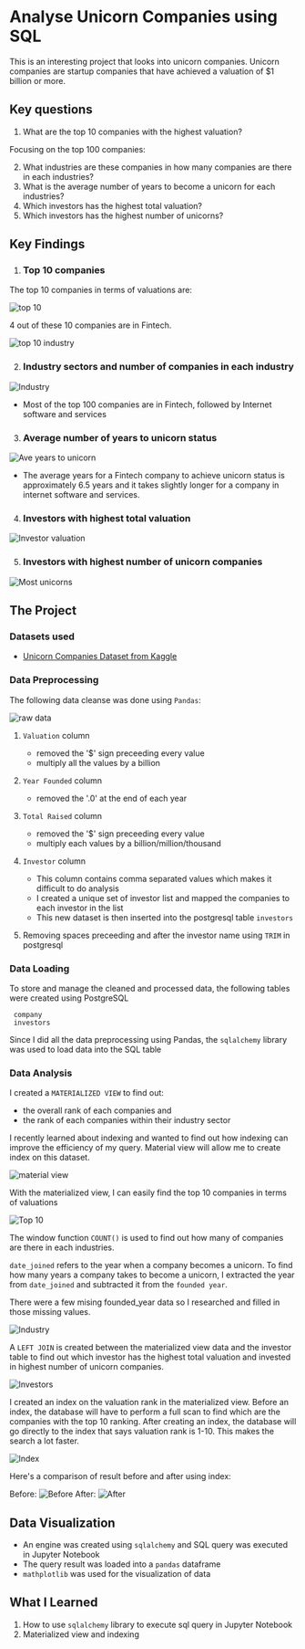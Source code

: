 # Analyse Unicorn Companies using SQL

This is an interesting project that looks into unicorn companies. Unicorn companies are startup companies that have achieved a valuation of $1 billion or more. 

## Key questions
1. What are the top 10 companies with the highest valuation?

Focusing on the top 100 companies:

2. What industries are these companies in how many companies are there in each industries?
3. What is the average number of years to become a unicorn for each industries?
4. Which investors has the highest total valuation?
5. Which investors has the highest number of unicorns?


## Key Findings

1. ### Top 10 companies

  The top 10 companies in terms of valuations are:

![top 10](images/2_top_10.png)

4 out of these 10 companies are in Fintech. 

![top 10 industry](images/3_top_10_industry.png)

2. ### Industry sectors and number of companies in each industry
![Industry](images/4_industry.png)
- Most of the top 100 companies are in Fintech, followed by Internet software and services

3. ### Average number of years to unicorn status
![Ave years to unicorn](images/5_yr_to_unicorn.png)
- The average years for a Fintech company to achieve unicorn status is approximately 6.5 years and it takes slightly longer for a company in internet software and services.

4. ### Investors with highest total valuation
![Investor valuation](images/6_top_investors.png)

5. ### Investors with highest number of unicorn companies
![Most unicorns](images/7_most_unicorns.png)

## The Project

### Datasets used
- [Unicorn Companies Dataset from Kaggle](https://www.kaggle.com/datasets/deepcontractor/unicorn-companies-dataset/discussion/431140
)


### Data Preprocessing

The following data cleanse was done using  `Pandas`:

![raw data](images/1_raw_data.png)

1. `Valuation` column
    - removed the '$' sign preceeding every value
    - multiply all the values by a billion

2. `Year Founded` column
    - removed the '.0' at the end of each year

3. `Total Raised` column
    - removed the '$' sign preceeding every value
    - multiply each values by a billion/million/thousand 

4. `Investor` column
    - This column contains comma separated values which makes it difficult to do analysis
    - I created a unique set of investor list and mapped the companies to each investor in the list
    - This new dataset is then inserted into the postgresql table `investors`

5. Removing spaces preceeding and after the investor name using `TRIM` in postgresql


### Data Loading

To store and manage the cleaned and processed data, the following tables were created using PostgreSQL  

     company 
     investors

Since I did all the data preprocessing using Pandas, the `sqlalchemy` library was used to load data into the SQL table 

### Data Analysis

I created a `MATERIALIZED VIEW` to find out:
- the overall rank of each companies and
- the rank of each companies within their industry sector

I recently learned about indexing and wanted to find out how indexing can improve the efficiency of my query. Material view will allow me to create index on this dataset. 

![material view](images/8_material_view.png)

With the materialized view, I can easily find the top 10 companies in terms of valuations

![Top 10](images/9_top_ten.png)

The window function `COUNT()` is used to find out how many of companies are there in each industries. 

`date_joined` refers to the year when a company becomes a unicorn. To find how many years a company takes to become a unicorn, I extracted the year from `date_joined` and subtracted it from the `founded year`.

There were a few mising founded_year data so I researched and filled in those missing values. 

![Industry](images/10_industry.png)

A `LEFT JOIN` is created between the materialized view data and the investor table to find out which investor has the highest total valuation and invested in highest number of unicorn companies.

![Investors](images/11_investors.png)

I created an index on the valuation rank in the materialized view. Before an index, the database will have to perform a full scan to find which are the companies with the top 10 ranking. After creating an index, the database will go directly to the index that says valuation rank is 1-10. This makes the search a lot faster. 

![Index](images/12_index.png)

Here's a comparison of result before and after using index:

Before:
![Before](images/before.png)
After:
![After](images/after.png)

## Data Visualization
- An engine was created using `sqlalchemy` and SQL query was executed in Jupyter Notebook
- The query result was loaded into a `pandas` dataframe
- `mathplotlib` was used for the visualization of data


## What I Learned
1. How to use `sqlalchemy` library to execute sql query in Jupyter Notebook
2. Materialized view and indexing

